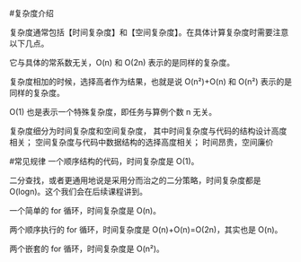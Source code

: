 #复杂度介绍

复杂度通常包括【时间复杂度】和【空间复杂度】。在具体计算复杂度时需要注意以下几点。

它与具体的常系数无关，O(n) 和 O(2n) 表示的是同样的复杂度。

复杂度相加的时候，选择高者作为结果，也就是说 O(n²)+O(n) 和 O(n²) 表示的是同样的复杂度。

O(1) 也是表示一个特殊复杂度，即任务与算例个数 n 无关。

复杂度细分为时间复杂度和空间复杂度，
其中时间复杂度与代码的结构设计高度相关；
空间复杂度与代码中数据结构的选择高度相关；
时间昂贵，空间廉价

#常见规律
一个顺序结构的代码，时间复杂度是 O(1)。

二分查找，或者更通用地说是采用分而治之的二分策略，时间复杂度都是 O(logn)。这个我们会在后续课程讲到。

一个简单的 for 循环，时间复杂度是 O(n)。

两个顺序执行的 for 循环，时间复杂度是 O(n)+O(n)=O(2n)，其实也是 O(n)。

两个嵌套的 for 循环，时间复杂度是 O(n²)。